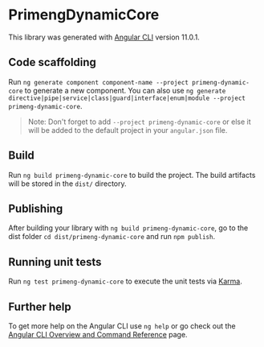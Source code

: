 # PrimengDynamicCore

This library was generated with [Angular CLI](https://github.com/angular/angular-cli) version 11.0.1.

## Code scaffolding

Run `ng generate component component-name --project primeng-dynamic-core` to generate a new component. You can also use `ng generate directive|pipe|service|class|guard|interface|enum|module --project primeng-dynamic-core`.
> Note: Don't forget to add `--project primeng-dynamic-core` or else it will be added to the default project in your `angular.json` file. 

## Build

Run `ng build primeng-dynamic-core` to build the project. The build artifacts will be stored in the `dist/` directory.

## Publishing

After building your library with `ng build primeng-dynamic-core`, go to the dist folder `cd dist/primeng-dynamic-core` and run `npm publish`.

## Running unit tests

Run `ng test primeng-dynamic-core` to execute the unit tests via [Karma](https://karma-runner.github.io).

## Further help

To get more help on the Angular CLI use `ng help` or go check out the [Angular CLI Overview and Command Reference](https://angular.io/cli) page.
